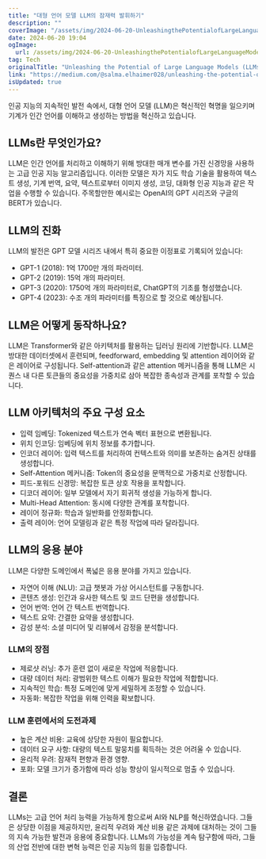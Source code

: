 ```yaml
---
title: "대형 언어 모델 LLM의 잠재력 발휘하기"
description: ""
coverImage: "/assets/img/2024-06-20-UnleashingthePotentialofLargeLanguageModelsLLMs_0.png"
date: 2024-06-20 19:04
ogImage:
  url: /assets/img/2024-06-20-UnleashingthePotentialofLargeLanguageModelsLLMs_0.png
tag: Tech
originalTitle: "Unleashing the Potential of Large Language Models (LLMs)"
link: "https://medium.com/@salma.elhaimer028/unleashing-the-potential-of-large-language-models-llms-9796053ca8e5"
isUpdated: true
---
```


인공 지능의 지속적인 발전 속에서, 대형 언어 모델 (LLM)은 혁신적인 혁명을 일으키며 기계가 인간 언어를 이해하고 생성하는 방법을 혁신하고 있습니다.

## LLMs란 무엇인가요?

LLM은 인간 언어를 처리하고 이해하기 위해 방대한 매개 변수를 가진 신경망을 사용하는 고급 인공 지능 알고리즘입니다. 이러한 모델은 자가 지도 학습 기술을 활용하여 텍스트 생성, 기계 번역, 요약, 텍스트로부터 이미지 생성, 코딩, 대화형 인공 지능과 같은 작업을 수행할 수 있습니다. 주목할만한 예시로는 OpenAI의 GPT 시리즈와 구글의 BERT가 있습니다.

## LLM의 진화

<div class="content-ad"></div>

LLM의 발전은 GPT 모델 시리즈 내에서 특히 중요한 이정표로 기록되어 있습니다:

- GPT-1 (2018): 1억 1700만 개의 파라미터.
- GPT-2 (2019): 15억 개의 파라미터.
- GPT-3 (2020): 1750억 개의 파라미터로, ChatGPT의 기초를 형성했습니다.
- GPT-4 (2023): 수조 개의 파라미터를 특징으로 할 것으로 예상됩니다.

## LLM은 어떻게 동작하나요?

LLM은 Transformer와 같은 아키텍처를 활용하는 딥러닝 원리에 기반합니다. LLM은 방대한 데이터셋에서 훈련되며, feedforward, embedding 및 attention 레이어와 같은 레이어로 구성됩니다. Self-attention과 같은 attention 메커니즘을 통해 LLM은 시퀀스 내 다른 토큰들의 중요성을 가중치로 삼아 복잡한 종속성과 관계를 포착할 수 있습니다.

<div class="content-ad"></div>

## LLM 아키텍처의 주요 구성 요소

- 입력 임베딩: Tokenized 텍스트가 연속 벡터 표현으로 변환됩니다.
- 위치 인코딩: 임베딩에 위치 정보를 추가합니다.
- 인코더 레이어: 입력 텍스트를 처리하여 컨텍스트와 의미를 보존하는 숨겨진 상태를 생성합니다.
- Self-Attention 메커니즘: Token의 중요성을 문맥적으로 가중치로 산정합니다.
- 피드-포워드 신경망: 복잡한 토큰 상호 작용을 포착합니다.
- 디코더 레이어: 일부 모델에서 자기 회귀적 생성을 가능하게 합니다.
- Multi-Head Attention: 동시에 다양한 관계를 포착합니다.
- 레이어 정규화: 학습과 일반화를 안정화합니다.
- 출력 레이어: 언어 모델링과 같은 특정 작업에 따라 달라집니다.

## LLM의 응용 분야

LLM은 다양한 도메인에서 폭넓은 응용 분야를 가지고 있습니다.

<div class="content-ad"></div>

- 자연어 이해 (NLU): 고급 챗봇과 가상 어시스턴트를 구동합니다.
- 콘텐츠 생성: 인간과 유사한 텍스트 및 코드 단편을 생성합니다.
- 언어 번역: 언어 간 텍스트 번역합니다.
- 텍스트 요약: 간결한 요약을 생성합니다.
- 감성 분석: 소셜 미디어 및 리뷰에서 감정을 분석합니다.

### LLM의 장점

- 제로샷 러닝: 추가 훈련 없이 새로운 작업에 적응합니다.
- 대량 데이터 처리: 광범위한 텍스트 이해가 필요한 작업에 적합합니다.
- 지속적인 학습: 특정 도메인에 맞게 세밀하게 조정할 수 있습니다.
- 자동화: 복잡한 작업을 위해 인력을 확보합니다.

### LLM 훈련에서의 도전과제

<div class="content-ad"></div>

- 높은 계산 비용: 교육에 상당한 자원이 필요합니다.
- 데이터 요구 사항: 대량의 텍스트 말뭉치를 획득하는 것은 어려울 수 있습니다.
- 윤리적 우려: 잠재적 편향과 환경 영향.
- 포화: 모델 크기가 증가함에 따라 성능 향상이 일시적으로 멈출 수 있습니다.

## 결론

LLMs는 고급 언어 처리 능력을 가능하게 함으로써 AI와 NLP를 혁신하였습니다. 그들은 상당한 이점을 제공하지만, 윤리적 우려와 계산 비용 같은 과제에 대처하는 것이 그들의 지속 가능한 발전과 응용에 중요합니다. LLMs의 가능성을 계속 탐구함에 따라, 그들의 산업 전반에 대한 변혁 능력은 인공 지능의 힘을 입증합니다.
